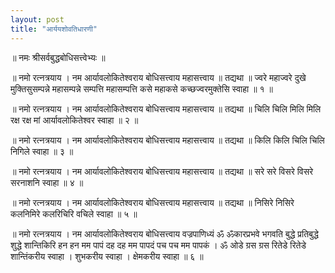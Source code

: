 ```yaml
---
layout: post
title: "आर्ययशोवतिधारणी"
---
```


॥ नमः श्रीसर्वबुद्धबोधिसत्त्वेभ्यः ॥

॥ नमो रत्नत्रयाय । नम आर्यावलोकितेश्वराय बोधिसत्त्वाय महासत्त्वाय ॥ तद्यथा ॥ ज्वरे महाज्वरे दुखे मुक्तिसुसम्पन्ने महासम्पन्ने सम्पत्ति महासम्पत्ति कसे महाकसे कच्छज्वरमुक्तेसि स्वाहा ॥ १ ॥

॥ नमो रत्नत्रयाय । नम आर्यावलोकितेश्वराय बोधिसत्त्वाय महासत्त्वाय ॥ तद्यथा ॥ चिलि चिलि मिलि मिलि रक्ष रक्ष मां आर्यावलोकितेश्वर स्वाहा ॥ २ ॥

॥ नमो रत्नत्रयाय । नम आर्यावलोकितेश्वराय बोधिसत्त्वाय महासत्त्वाय ॥ तद्यथा ॥ किलि किलि चिलि चिलि निगिले स्वाहा ॥ ३ ॥

॥ नमो रत्नत्रयाय । नम आर्यावलोकितेश्वराय बोधिसत्त्वाय महासत्त्वाय ॥ तद्यथा ॥ सरे सरे विसरे विसरे सरनाशनि स्वाहा ॥ ४ ॥

॥ नमो रत्नत्रयाय । नम आर्यावलोकितेश्वराय बोधिसत्त्वाय महासत्त्वाय ॥ तद्यथा ॥ निसिरे निसिरे कलनिमिरे कलरिचिरि वचिले स्वाहा ॥ ५ ॥

॥ नमो रत्नत्रयाय । नम आर्यावलोकितेश्वराय बोधिसत्त्वाय वज्रपाणिध्यं ॐ ॐकारप्रभवे भगवति बुद्धे प्रतिबुद्धे शुद्धे शान्तिकिरि हन हन मम पापं दह दह मम पापदं पच पच मम पापकं । ॐ ओडे ग्रस ग्रस रितेडे रितेडे शान्तिंकरीय स्वाहा । शुभकरीय स्वाहा । क्षेमकरीय स्वाहा ॥ ६ ॥
